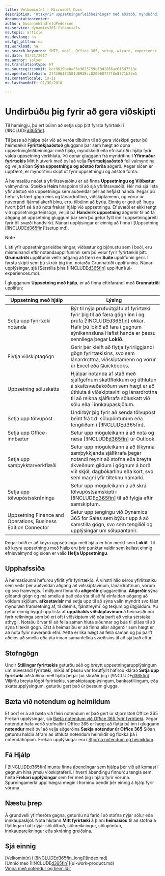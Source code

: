 ```yaml
---
title: Velkomin(n) | Microsoft Docs
description: "Útskýrir uppsetningarleiðbeiningar með aðstoð, myndbönd, hjálparefni og síður og glugga sem skal nota til undirbúnings fyrir viðskipti í Finance and Operations, Business Edition."
documentationcenter: 
author: SusanneWindfeldPedersen
ms.service: dynamics365-financials
ms.topic: article
ms.devlang: na
ms.tgt_pltfrm: na
ms.workload: na
ms.search.keywords: SMTP, mail, Office 365, setup, wizard, experience
ms.date: 03/21/2017
ms.author: solsen
ms.translationtype: HT
ms.sourcegitcommit: bec0619be0a65e3625759e13d2866ac615d7513c
ms.openlocfilehash: 2743061f3581d8938cc020960777f8e8f71b25e1
ms.contentlocale: is-is
ms.lasthandoff: 01/30/2018

---
```

# <a name="getting-ready-for-doing-business"></a>Undirbúðu þig fyrir að gera viðskipti
Til hamingju, þú ert búinn að setja upp þitt fyrsta fyrirtæki í [!INCLUDE[d365fin](includes/d365fin_md.md)].

Til þess að hjálpa þér við að verða tilbúinn til að gera viðskipti getur þú heimsækir **Fyrirtækjaaðstoð** gluggann þar sem hægt að opna uppsetningleiðbeiningar með hjálp, myndskeið eða efnisatriði í hjálp fyrir valda uppsetning verkhluta. Þú opnar gluggann frá myndritinu í **Yfirmaður fyrirtækis** Mitt hlutverk með því að velja **Fyrirtækjaaðstoð** fellivalmyndina og velja síðan **Sýna uppsetningu og aðstoð forða** aðgerð. Þegar síðan er uppfærð, er myndritinu skipt út fyrir uppsetningu og aðstoð forða.

Á heimasíðu neðst á yfirlitssvæðinu er að finna **Uppsetningu og Viðbætur** valmyndina. Stækka **Heim** hnappinn til að sjá yfirlitssvæðið. Hér má sjá lista yfir aðstoð við uppsetningu sem auðveldar þér að hefjast handa. Þegar þú hefur yfirfært gögn eins og lánardrottinn, viðskiptamenn, og vörur úr núverandi fjármálakerfi þínu, ertu tilbúinn að byrja. Einnig er gott að íhuga hvort þörf sé á að nota frekari hjálp við uppsetningu. Ef svæði er ekki tengt við uppsetningarleiðsögn, veljið þá **Handvirk uppsetning** aðgerðir til að fá aðgang að uppsetning gluggum þar sem þú getur fyllt inn í uppsetningareiti fyrir öll svæði handvirkt. Nánari upplýsingar er einnig að finna í [Uppsetning [!INCLUDE[d365fin](includes/d365fin_md.md)]](setup.md).

> [!NOTE]  
>   Listi yfir uppsetningarleiðbeiningar, viðbætur og þjónustu sem í boði, eru mismunandi eftir notandaupplifuninni sem þú velur fyrir fyrirtækið þitt. **Grunnatriði** upplifunin veitir aðgang að færri en **Suite** upplifunin gerir. Í fyrsta skipti sem þú skráir þig inn, notarðu Grunnatriði upplifunina. Nánari upplýsingar, sjá [Sérstilla þína [!INCLUDE[d365fin](includes/d365fin_md.md)] upplifun](ui-experiences.md).

Í glugganum **Uppsetning með hjálp**, er að finna eftirfarandi með **Grunnatriði** upplifun:

| Uppsetning með hjálp | Lýsing |
| --- | --- |
| Setja upp fyrirtæki notanda |Býr til nýja prufuútgáfu af fyrirtæki fyrir þig til að færa gögn inn í og prufa [!INCLUDE[d365fin](includes/d365fin_md.md)] okkar. Hafir þú lokið að fara í gegnum sýnikennsluna Hafist handa er þessu sennilega þegar **Lokið**. |
| Flytja viðskiptagögn |Gerir þér kleift að flytja fyrirliggjandi gögn fyrirtækisins, svo sem lánardrottna, viðskiptamenn og vörur úr Excel eða Quickbooks. |
| Uppsetning söluskatts |Hjálpar notanda af stað með sjálfgefnum skattflokkum og úthlutun á skattsvæðakóðum sem hægt er að úthluta á viðskiptavini og lánardrottna til að reikna sjálfkrafa söluskatt við sölu eða í innkaupaskjölum. |
| Setja upp tölvupóst |Undirbýr þig fyrir að senda tölvupóst beint frá t.d. sölupöntunum eða tengiliðum í [!INCLUDE[d365fin](includes/d365fin_md.md)]. |
| Setja upp Office-innbætur |Setur upp möguleikann á að nota og ræsa [!INCLUDE[d365fin](includes/d365fin_md.md)] úr Outlook. |
| Setja upp samþykktarverkflæði |Setur upp möguleikann á að tilkynna samþykkjanda sjálfkrafa þegar notandi reynir að stofna eða breyta ákveðnum gildum í gögnum á borð við skjöl, dagbókarlínu eða kort, svo sem magni yfir tilteknu hámarki. |
| Setja upp tölvupóstsskráningu |Setur upp möguleikann á að skrá tölvupóstsamskipti í [!INCLUDE[d365fin](includes/d365fin_md.md)] til að fylgja eftir samskiptum. |
| Uppsetning Finance and Operations, Business Edition Connector |Setur upp tengingu við Dynamics 365 for Sales sem býður upp á að samstilla gögn, svo sem tengiliði og upplýsingar um sölupantanir. |

Þegar búið er að keyra uppsetningu með hjálp er hún merkt sem **Lokið**. Til að keyra uppsetningu með hjálp eru þrír punktar valdir sem kallast einnig efnisvalmynd og síðan er valið **Hefja Uppsetningu**.

## <a name="home"></a>Upphafssíða
Á heimasíðunni hefurðu yfirlit yfir fyrirtækið. Á vinstri hlið sérðu yfirlitsstiku sem veitir þér auðveldan aðgang að viðskiptavinum, lánardrottnum, vörum og svo framvegis. Í miðjunni finnurðu **aðgerðir** gluggareitina. **Aðgerðir** sýna gildandi gögn og má smella á það eða ýta til að fá einfaldan aðgang að völdum skjölum. **afkastavísir** má setja upp til að sýna valin myndrit svo fáist myndræn framsetning af, til dæmis, fjárstreymi´ og tekjum og útgjöldum. Þú getur einnig byggt upp lista af **uppáhalds viðskiptavinum** á heimasíðunni fyrir reikninga sem þú ert oft í viðskiptum við eða þarft að veita sérstaka athygli.
Notaðu örvar til að fella saman hluta síðunnar og búa til pláss til að sýna tiltekin gögn. Efst á heimasíðu er að finna allar aðgerðir sem hægt er að nota fyrir núverandi efni. Þetta er líka hægt að fella saman og þú þarft aðeins að smella eða ýta innan samanfellda svæðisins til að sjá það aftur.

## <a name="company-information"></a>Stofngögn
Undir **Stillingar fyrirtækis** geturðu séð og breytt uppsetningarupplýsingum um núverandi fyrirtæki, mikið af þessu var forútfyllt hafirðu klárað **Setja upp fyrirtæki** aðstoðina með hjálp þegar þú skráðir þig í [!INCLUDE[d365fin](includes/d365fin_md.md)]. Viljirðu breyta lógói fyrirtækis, samskiptaupplýsingum, bankastillingum, eða skattaupplýsingum, geturðu gert það úr þessum glugga.    

## <a name="adding-users-and-permissions"></a>Bæta við notendum og heimildum
Ef þörf er á að bæta við fleiri notendum er það gert úr stjórnstöð Office 365 Frekari upplýsingar, sjá [Bæta notendum við Office 365 fyrir fyrirtæki](https://support.office.com/en-us/article/Add-users-to-Office-365-for-business-435ccec3-09dd-4587-9ebd-2f3cad6bc2bc). Þegar notendur hafa verið stofnaðir í Office 365 er hægt að flytja þá inn í gluggann **notendur** með því að velja aðgerðina **Sækja notendur úr Office 365** Síðan geturðu haldið áfram að úthluta notendum heimildir og flokka þá í notendahópum. Frekari upplýsingar eru í [Stjórna notendum og heimildum](ui-how-users-permissions.md).  

## <a name="getting-help"></a>Fá Hjálp
Í [!INCLUDE[d365fin](includes/d365fin_md.md)] muntu finna ábendingar sem hjálpa þér við að komast í gegnum hina ýmsu viðskiptaferli. Í hverri ábendingu finnurðu tengla sem heita **Frekari upplýsingar** sem fer með þig í hjálp fyrir vöruna. Spurningamerki uppi hægra megin í horninu bendir þér einnig á hjálp fyrir vöruna.
## <a name="next-steps"></a>Næstu þrep
Á grundvelli yfirfærðra gagna, geturðu nú farið í að stofna nýjar sölur eða innkaupaskjöl. Nota hlutann **Mitt fyrirtæki** á þinni **heimasíðu** til að stofna á fljótlegan hátt nýjar sölutilboð, sölureikningur, sölupöntun, innkaupareikningur eða skráning greiðslna.

## <a name="see-also"></a>Sjá einnig
[Velkomin(n) í [!INCLUDE[d365fin_long](includes/d365fin_long_md.md)]](index.md)  
[Unnið með [!INCLUDE[d365fin](includes/d365fin_md.md)]](ui-work-product.md)  
[Vinna með notendur og heimildir](ui-how-users-permissions.md)

